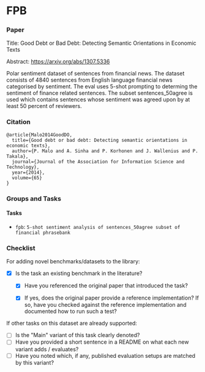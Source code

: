 # FPB

### Paper

Title: Good Debt or Bad Debt: Detecting Semantic Orientations in Economic Texts

Abstract: https://arxiv.org/abs/1307.5336

Polar sentiment dataset of sentences from financial news. The dataset consists of 4840 sentences from English language financial news categorised by sentiment. The eval uses 5-shot prompting to determing the sentiment of finance related sentences. The subset sentences_50agree is used which contains sentences whose sentiment was agreed upon by at least 50 percent of reviewers. 



### Citation

```
@article{Malo2014GoodDO,
  title={Good debt or bad debt: Detecting semantic orientations in economic texts},
  author={P. Malo and A. Sinha and P. Korhonen and J. Wallenius and P. Takala},
  journal={Journal of the Association for Information Science and Technology},
  year={2014},
  volume={65}
}
```

### Groups and Tasks

#### Tasks

* `fpb`: `5-shot sentiment analysis of sentences_50agree subset of financial phrasebank`

### Checklist

For adding novel benchmarks/datasets to the library:
* [x] Is the task an existing benchmark in the literature?
  * [x] Have you referenced the original paper that introduced the task?
  * [x] If yes, does the original paper provide a reference implementation? If so, have you checked against the reference implementation and documented how to run such a test?


If other tasks on this dataset are already supported:
* [ ] Is the "Main" variant of this task clearly denoted?
* [ ] Have you provided a short sentence in a README on what each new variant adds / evaluates?
* [ ] Have you noted which, if any, published evaluation setups are matched by this variant?
